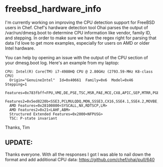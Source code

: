 # freebsd_hardware_info

I'm currently working on improving the CPU detection support for FreeBSD users in Chef. Chef's hardware detection tool Ohai parses the output of /var/run/dmesg.boot to determine CPU information like vendor, family ID, and stepping.  In order to make sure we have the regex right for parsing that data I'd love to get more examples, especially for users on AMD or older Intel hardware.

You can help by opening an issue with the output of the CPU section of your dmesg.boot log.  Here's an example from my laptop:

```
CPU: Intel(R) Core(TM) i7-4980HQ CPU @ 2.80GHz (2793.59-MHz K8-class CPU)
  Origin="GenuineIntel"  Id=0x40661  Family=0x6  Model=0x46  Stepping=1
  Features=0x783fbff<FPU,VME,DE,PSE,TSC,MSR,PAE,MCE,CX8,APIC,SEP,MTRR,PGE,MCA,CMOV,PAT,PSE36,MMX,FXSR,SSE,SSE2>
  Features2=0x5ed8220b<SSE3,PCLMULQDQ,MON,SSSE3,CX16,SSE4.1,SSE4.2,MOVBE,POPCNT,AESNI,XSAVE,OSXSAVE,AVX,RDRAND>
  AMD Features=0x28100800<SYSCALL,NX,RDTSCP,LM>
  AMD Features2=0x21<LAHF,ABM>
  Structured Extended Features=0x2000<NFPUSG>
  TSC: P-state invariant
```

Thanks,
Tim

## UPDATE:
Thanks everyone. With all the responses I got I was able to nail down the format and add additional CPU data:
https://github.com/chef/ohai/pull/640
